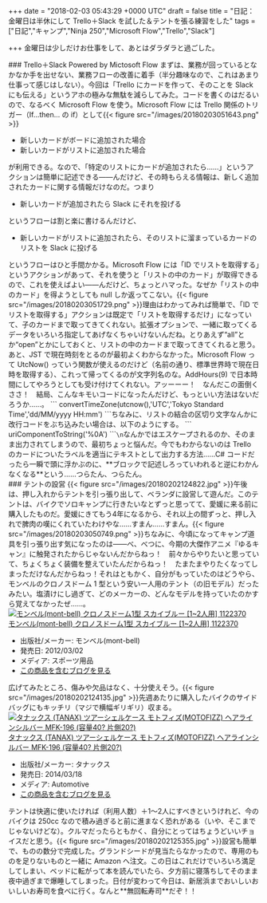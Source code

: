 
+++
date = "2018-02-03 05:43:29 +0000 UTC"
draft = false
title = "日記：金曜日は半休にして Trello＋Slack を試した＆テントを張る練習をした"
tags = ["日記","キャンプ","Ninja 250","Microsoft Flow","Trello","Slack"]

+++
金曜日は少しだけお仕事をして、あとはダラダラと過ごした。

<div class="section">
    ### Trello＋Slack Powered by Mictosoft Flow
    まずは、業務が回っているとなかなか手を出せない、業務フローの改善に着手（半分趣味なので、これはあまり仕事って感じはしない）。今回は「Trello にカードを作って、そのことを Slack にも伝える」というアホの極みな無駄を減らしてみた。コードを書くのはだるいので、なるべく Microsoft Flow を使う。Microsoft Flow には Trello 関係のトリガー（If...then... の if）として{{< figure src="/images/20180203051643.png"  >}}<br/>


<ul>
<li>新しいカードがボードに追加された場合</li>
<li>新しいカードがリストに追加された場合</li>
</ul>が利用できる。なので、「特定のリストにカードが追加されたら……」というアクションは簡単に記述できる――んだけど、その時もらえる情報は、新しく追加されたカードに関する情報だけなのだ。つまり

<ul>
<li>新しいカードが追加されたら Slack にそれを投げる</li>
</ul>というフローは割と楽に書けるんだけど、

<ul>
<li>新しいカードがリストに追加されたら、そのリストに溜まっているカードのリストを Slack に投げる</li>
</ul>というフローはひと手間かかる。Microsoft Flow には「ID でリストを取得する」というアクションがあって、それを使うと「リストの中のカード」が取得できるので、これを使えばよい――んだけど、ちょっとハマった。なぜか「リストの中のカード」を得ようとしても null しか返ってこない。{{< figure src="/images/20180203051729.png"  >}}理由はわかってみれば簡単で、「ID でリストを取得する」アクションは既定で「リストを取得するだけ」になっていて、子のカードまで取ってきてくれない。拡張オプションで、一緒に取ってくるデータをいろいろ指定してあげなくちゃいけないんだね。とりあえず“all”とか“open”とかにしておくと、リストの中のカードまで取ってきてくれると思う。あと、JST で現在時刻をとるのが最初よくわからなかった。Microsoft Flow って UtcNow() っていう関数が使えるのだけど（名前の通り、標準世界時で現在日時を取得する）、これって帰ってくるのが文字列名のな。AddHours(9) で日本時間にしてやろうとしても受け付けてくれない。アッーーー！　なんだこの面倒くささ！　結局、こんなキモいコードになったんだけど、もっといい方法はないだろうか……。
```
convertTimeZone(utcnow(),&#39;UTC&#39;,&#39;Tokyo Standard Time&#39;,&#39;dd/MM/yyyy HH:mm&#39;)
```ちなみに、リストの結合の区切り文字なんかに改行コードをぶち込みたい場合は、以下のようにする。
```
uriComponentToString(&#39;%0A&#39;)
```<code>\n</code>なんかではエスケープされるのか、そのまま出力されてしまうので、最初ちょっと悩んだ。今でもわからないのは Trello のカードについたラベルを適当にテキストとして出力する方法……C# コードだったら一瞬で頭に浮かぶのに、**ブロックで記述しろっていわれると逆にわかんなくなる**という……つらたん、つらたん。

</div>
<div class="section">
    ### テントの設営
    {{< figure src="/images/20180202124822.jpg"  >}}午後は、押し入れからテントを引っ張り出して、ベランダに設営して遊んだ。このテントは、バイクでソロキャンプに行きたいなとずっと思ってて、愛媛に来る前に購入したものだ。愛媛にきてもう4年になるから、それ以上の間ずっと、押し入れで脾肉の嘆にくれていたわけやな……すまん……すまん。{{< figure src="/images/20180203050749.png"  >}}ちなみに、今頃になってキャンプ道具を引っ張り出す気になったのは――べ、べつに、今期の大傑作アニメ『ゆるキャン』に触発されたからじゃないんだからねっ！　前々からやりたいと思っていて、ちょくちょく装備を整えていたんだからねっ！　たまたまやりたくなってしまっただけなんだからねっ！それはともかく、自分がもっていたのはどうやら、モンベルのクロノスドーム 1 型という安い一人用のテント（の旧モデル）だったみたい。塩漬けにし過ぎて、どのメーカーの、どんなモデルを持っていたのかすら覚えてなかったぜ……。<div class="hatena-asin-detail"><a href="http://www.amazon.co.jp/exec/obidos/ASIN/B001CM8SIQ/bestylesnet-22/"><img src="https://images-fe.ssl-images-amazon.com/images/I/4119CItkXXL._SL160_.jpg" class="hatena-asin-detail-image" alt="モンベル(mont-bell) クロノスドーム1型 スカイブルー [1~2人用] 1122370" title="モンベル(mont-bell) クロノスドーム1型 スカイブルー [1~2人用] 1122370"/></a><div class="hatena-asin-detail-info"><a href="http://www.amazon.co.jp/exec/obidos/ASIN/B001CM8SIQ/bestylesnet-22/">モンベル(mont-bell) クロノスドーム1型 スカイブルー [1~2人用] 1122370</a><ul><li><span class="hatena-asin-detail-label">出版社/メーカー:</span> モンベル(mont-bell)</li><li><span class="hatena-asin-detail-label">発売日:</span> 2012/03/02</li><li><span class="hatena-asin-detail-label">メディア:</span> スポーツ用品</li><li><a href="http://d.hatena.ne.jp/asin/B001CM8SIQ/bestylesnet-22" target="_blank">この商品を含むブログを見る</a></li></ul></div><div class="hatena-asin-detail-foot"></div></div>広げてみたところ、傷みや欠品はなく、十分使えそう。{{< figure src="/images/20180202124135.jpg"  >}}先週あたりに購入したバイクのサイドバッグにもキッチリ（マジで横幅ギリギリ）収まる。<div class="hatena-asin-detail"><a href="http://www.amazon.co.jp/exec/obidos/ASIN/B00IJSN12O/bestylesnet-22/"><img src="https://images-fe.ssl-images-amazon.com/images/I/414cJ1pqhzL._SL160_.jpg" class="hatena-asin-detail-image" alt="タナックス (TANAX) ツアーシェルケース モトフィズ(MOTOFIZZ) ヘアラインシルバー MFK-196 (容量40? 片側20?)" title="タナックス (TANAX) ツアーシェルケース モトフィズ(MOTOFIZZ) ヘアラインシルバー MFK-196 (容量40? 片側20?)"/></a><div class="hatena-asin-detail-info"><a href="http://www.amazon.co.jp/exec/obidos/ASIN/B00IJSN12O/bestylesnet-22/">タナックス (TANAX) ツアーシェルケース モトフィズ(MOTOFIZZ) ヘアラインシルバー MFK-196 (容量40? 片側20?)</a><ul><li><span class="hatena-asin-detail-label">出版社/メーカー:</span> タナックス</li><li><span class="hatena-asin-detail-label">発売日:</span> 2014/03/18</li><li><span class="hatena-asin-detail-label">メディア:</span> Automotive</li><li><a href="http://d.hatena.ne.jp/asin/B00IJSN12O/bestylesnet-22" target="_blank">この商品を含むブログを見る</a></li></ul></div><div class="hatena-asin-detail-foot"></div></div>テントは快適に使いたければ（利用人数）＋1～2人にすべきというけれど、今のバイクは 250cc なので積み過ぎると前に進まなく恐れがある（いや、そこまでじゃないけどな）。クルマだったらともかく、自分にとってはちょうどいいチョイスだと思う。{{< figure src="/images/20180202125355.jpg"  >}}設営も簡単で、ものの数分で完成した。グランドシードが見当たらなかったので、専用のものを足りないものと一緒に Amazon へ注文。この日はこれだけでいろいろ満足してしまい、ベッドに転がって本を読んでいたら、夕方前に寝落ちしてそのまま夜中過ぎまで爆睡してしまった。日付が変わって今日は、新居浜までおいしいおいしいお寿司を食べに行く。なんと**無回転寿司**だぞ！！

</div>

